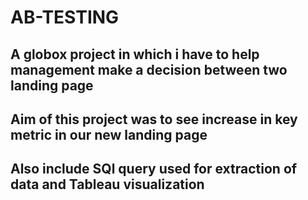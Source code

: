 # AB-TESTING
## A globox project in which i have to help  management make a decision  between two landing page
## Aim of this project was to see increase in key metric in our new landing page
## Also include SQl query used for extraction of data and Tableau visualization
